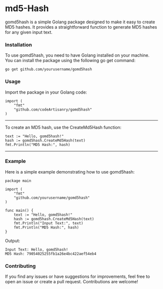 # md5-Hash 
gomd5hash is a simple Golang package designed to make it easy to create MD5 hashes. It provides a straightforward function to generate MD5 hashes for any given input text.

### Installation
To use gomd5hash, you need to have Golang installed on your machine. You can install the package using the following go get command:
```
go get github.com/yourusername/gomd5hash
```

### Usage
Import the package in your Golang code:
```
import (
    "fmt"
    "github.com/codeArtisanry/gomd5hash"
)
```

---

To create an MD5 hash, use the CreateMd5Hash function:
```
text := "Hello, gomd5hash!"
hash := gomd5hash.CreateMd5Hash(text)
fmt.Println("MD5 Hash:", hash)
```

---
### Example
Here is a simple example demonstrating how to use gomd5hash:

```
package main

import (
	"fmt"
	"github.com/yourusername/gomd5hash"
)

func main() {
	text := "Hello, gomd5hash!"
	hash := gomd5hash.CreateMd5Hash(text)
	fmt.Println("Input Text:", text)
	fmt.Println("MD5 Hash:", hash)
}
```
Output:

```
Input Text: Hello, gomd5hash!
MD5 Hash: 79054025255fb1a26e4bc422aef54eb4
```

### Contributing
If you find any issues or have suggestions for improvements, feel free to open an issue or create a pull request. Contributions are welcome!

